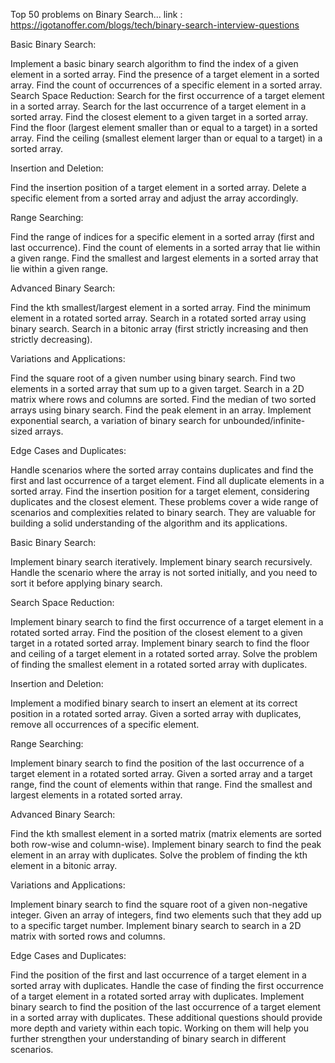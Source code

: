 Top 50 problems on Binary Search...
link : https://igotanoffer.com/blogs/tech/binary-search-interview-questions



Basic Binary Search:

Implement a basic binary search algorithm to find the index of a given element in a sorted array.
Find the presence of a target element in a sorted array.
Find the count of occurrences of a specific element in a sorted array.
Search Space Reduction:
Search for the first occurrence of a target element in a sorted array.
Search for the last occurrence of a target element in a sorted array.
Find the closest element to a given target in a sorted array.
Find the floor (largest element smaller than or equal to a target) in a sorted array.
Find the ceiling (smallest element larger than or equal to a target) in a sorted array.

Insertion and Deletion:

Find the insertion position of a target element in a sorted array.
Delete a specific element from a sorted array and adjust the array accordingly.

Range Searching:

Find the range of indices for a specific element in a sorted array (first and last occurrence).
Find the count of elements in a sorted array that lie within a given range.
Find the smallest and largest elements in a sorted array that lie within a given range.

Advanced Binary Search:

Find the kth smallest/largest element in a sorted array.
Find the minimum element in a rotated sorted array.
Search in a rotated sorted array using binary search.
Search in a bitonic array (first strictly increasing and then strictly decreasing).

Variations and Applications:

Find the square root of a given number using binary search.
Find two elements in a sorted array that sum up to a given target.
Search in a 2D matrix where rows and columns are sorted.
Find the median of two sorted arrays using binary search.
Find the peak element in an array.
Implement exponential search, a variation of binary search for unbounded/infinite-sized arrays.

Edge Cases and Duplicates:

Handle scenarios where the sorted array contains duplicates and find the first and last occurrence of a target element.
Find all duplicate elements in a sorted array.
Find the insertion position for a target element, considering duplicates and the closest element.
These problems cover a wide range of scenarios and complexities related to binary search. They are valuable for building a solid understanding of the algorithm and its applications.

Basic Binary Search:

Implement binary search iteratively.
Implement binary search recursively.
Handle the scenario where the array is not sorted initially, and you need to sort it before applying binary search.

Search Space Reduction:

Implement binary search to find the first occurrence of a target element in a rotated sorted array.
Find the position of the closest element to a given target in a rotated sorted array.
Implement binary search to find the floor and ceiling of a target element in a rotated sorted array.
Solve the problem of finding the smallest element in a rotated sorted array with duplicates.

Insertion and Deletion:

Implement a modified binary search to insert an element at its correct position in a rotated sorted array.
Given a sorted array with duplicates, remove all occurrences of a specific element.

Range Searching:

Implement binary search to find the position of the last occurrence of a target element in a rotated sorted array.
Given a sorted array and a target range, find the count of elements within that range.
Find the smallest and largest elements in a rotated sorted array.

Advanced Binary Search:

Find the kth smallest element in a sorted matrix (matrix elements are sorted both row-wise and column-wise).
Implement binary search to find the peak element in an array with duplicates.
Solve the problem of finding the kth element in a bitonic array.

Variations and Applications:

Implement binary search to find the square root of a given non-negative integer.
Given an array of integers, find two elements such that they add up to a specific target number.
Implement binary search to search in a 2D matrix with sorted rows and columns.

Edge Cases and Duplicates:

Find the position of the first and last occurrence of a target element in a sorted array with duplicates.
Handle the case of finding the first occurrence of a target element in a rotated sorted array with duplicates.
Implement binary search to find the position of the last occurrence of a target element in a sorted array with duplicates.
These additional questions should provide more depth and variety within each topic. Working on them will help you further strengthen your understanding of binary search in different scenarios.
